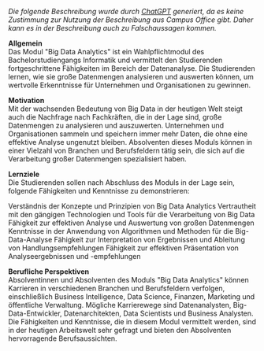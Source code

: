 *Die folgende Beschreibung wurde durch [ChatGPT](https://chat.openai.com/) generiert, da es keine Zustimmung zur Nutzung der Beschreibung aus Campus Office gibt. Daher kann es in der Beschreibung auch zu Falschaussagen kommen.*

**Allgemein**  
Das Modul "Big Data Analytics" ist ein Wahlpflichtmodul des Bachelorstudiengangs Informatik und vermittelt den Studierenden fortgeschrittene Fähigkeiten im Bereich der Datenanalyse. Die Studierenden lernen, wie sie große Datenmengen analysieren und auswerten können, um wertvolle Erkenntnisse für Unternehmen und Organisationen zu gewinnen.

**Motivation**  
Mit der wachsenden Bedeutung von Big Data in der heutigen Welt steigt auch die Nachfrage nach Fachkräften, die in der Lage sind, große Datenmengen zu analysieren und auszuwerten. Unternehmen und Organisationen sammeln und speichern immer mehr Daten, die ohne eine effektive Analyse ungenutzt bleiben. Absolventen dieses Moduls können in einer Vielzahl von Branchen und Berufsfeldern tätig sein, die sich auf die Verarbeitung großer Datenmengen spezialisiert haben.

**Lernziele**  
Die Studierenden sollen nach Abschluss des Moduls in der Lage sein, folgende Fähigkeiten und Kenntnisse zu demonstrieren:

Verständnis der Konzepte und Prinzipien von Big Data Analytics
Vertrautheit mit den gängigen Technologien und Tools für die Verarbeitung von Big Data
Fähigkeit zur effektiven Analyse und Auswertung von großen Datenmengen
Kenntnisse in der Anwendung von Algorithmen und Methoden für die Big-Data-Analyse
Fähigkeit zur Interpretation von Ergebnissen und Ableitung von Handlungsempfehlungen
Fähigkeit zur effektiven Präsentation von Analyseergebnissen und -empfehlungen  

**Berufliche Perspektiven**  
Absolventinnen und Absolventen des Moduls "Big Data Analytics" können Karrieren in verschiedenen Branchen und Berufsfeldern verfolgen, einschließlich Business Intelligence, Data Science, Finanzen, Marketing und öffentliche Verwaltung. Mögliche Karrierewege sind Datenanalysten, Big-Data-Entwickler, Datenarchitekten, Data Scientists und Business Analysten. Die Fähigkeiten und Kenntnisse, die in diesem Modul vermittelt werden, sind in der heutigen Arbeitswelt sehr gefragt und bieten den Absolventen hervorragende Berufsaussichten.
